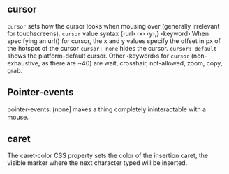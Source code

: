 ## cursor

`cursor` sets how the cursor looks when mousing over (generally irrelevant for touchscreens).
`cursor` value syntax {‹url› ‹x› ‹y›,} ‹keyword›
When specifying an url() for cursor, the x and y values specify the offset in px of the hotspot of the cursor
`cursor: none` hides the cursor.
`cursor: default` shows the platform-default cursor.
Other ‹keyword›s for `cursor` (non-exhaustive, as there are ~40) are wait, crosshair, not-allowed, zoom, copy, grab.

## Pointer-events

pointer-events: ⟮none⟯ makes a thing completely ininteractable with a mouse.

## caret

The caret-color CSS property sets the color of the insertion caret, the visible marker where the next character typed will be inserted. 